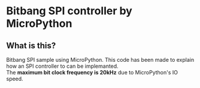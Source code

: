 # Bitbang SPI controller by MicroPython

## What is this?
Bitbang SPI sample using MicroPython. This code has been made to explain how an SPI controller to can be implemanted.  
The **maximum bit clock frequency is 20kHz** due to MicroPython's IO speed.  

